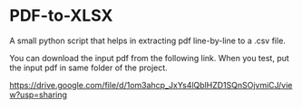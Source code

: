 # PDF-to-XLSX

A small python script that helps in extracting pdf line-by-line to a .csv file. 


You can download the input pdf from the following link.
When you test, put the input pdf in same folder of the project.

https://drive.google.com/file/d/1om3ahcp_JxYs4lQblHZD1SQnSOjvmiCJ/view?usp=sharing
